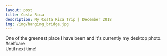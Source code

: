 ```yaml
---
layout: post
title: Costa Rica
description: My Costa Rica Trip | December 2018
img: /img/hanging_bridge.jpg
---
```

<div class="img_row">
	<img class="col three" src="{{ site.baseurl }}/img/hanging_bridge.jpg" alt="" title="hanging bridge"/>
</div>

<div class="img_row">
	<img class="col three" src="{{ site.baseurl }}/img/waterfall.jpg" alt="" title="waterfall"/>
</div>
<div class="col three caption">
	One of the greenest place I have been and it's currently my desktop photo. #selfcare
</div>

<div class="img_row">
	<img class="col three" src="{{ site.baseurl }}/img/waterfall1.jpg" alt="" title="here's me not ready to dive in"/>
</div>

<div class="img_row">
	<img class="col three" src="{{ site.baseurl }}/img/alan_bridge.jpg" alt="" title="hanging bridge"/>
</div>

<div class="img_row">
	<img class="col three" src="{{ site.baseurl }}/img/sunset.jpg" alt="" title="hanging bridge"/>
</div>

<div class="img_row">
	<img class="col three" src="{{ site.baseurl }}/img/frog.jpg" alt="" title="hanging bridge"/>
</div>
<div class="col three caption">
	Until next time!
</div>


